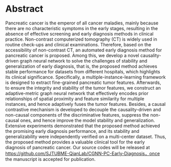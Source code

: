 # Abstract

Pancreatic cancer is the emperor of all cancer maladies, mainly because there are no characteristic symptoms in the early stages, resulting in the absence of effective screening and early diagnosis methods in clinical practice. Non-contrast computerized tomography (CT) is widely used in routine check-ups and clinical examinations. Therefore, based on the accessibility of non-contrast CT, an automated early diagnosis method for pancreatic cancer is proposed. Among this, we develop a novel causality-driven graph neural network to solve the challenges of stability and generalization of early diagnosis, that is, the proposed method achieves stable performance for datasets from different hospitals, which highlights its clinical significance. Specifically, a multiple-instance-learning framework is designed to extract fine-grained pancreatic tumor features. Afterwards, to ensure the integrity and stability of the tumor features, we construct an adaptive-metric graph neural network that effectively encodes prior relationships of spatial proximity and feature similarity for multiple instances, and hence adaptively fuses the tumor features. Besides, a causal contrastive mechanism is developed to decouple the causality-driven and non-causal components of the discriminative features, suppress the non-causal ones, and hence improve the model stability and generalization. Extensive experiments demonstrated that the proposed method achieved the promising early diagnosis performance, and its stability and generalizability were independently verified on a multi-center dataset. Thus, the proposed method provides a valuable clinical tool for the early diagnosis of pancreatic cancer. Our source codes will be released at https://github.com/SJTUBME-QianLab/CGNN-PC-Early-Diagnosis，once the manuscript is accepted for publication.
